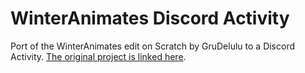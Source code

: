 # WinterAnimates Discord Activity

Port of the WinterAnimates edit on Scratch by GruDelulu to a Discord Activity. [The original project is linked here](https://github.com/vanilla-wiiu/vanilla/wiki/Pipe).
